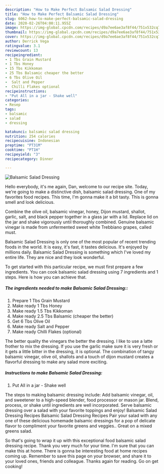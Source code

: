 ```yaml
---
description: "How to Make Perfect Balsamic Salad Dressing"
title: "How to Make Perfect Balsamic Salad Dressing"
slug: 6062-how-to-make-perfect-balsamic-salad-dressing
date: 2020-02-26T04:00:11.955Z
image: https://img-global.cpcdn.com/recipes/d9a7ee6ae3af8f44/751x532cq70/balsamic-salad-dressing-recipe-main-photo.jpg
thumbnail: https://img-global.cpcdn.com/recipes/d9a7ee6ae3af8f44/751x532cq70/balsamic-salad-dressing-recipe-main-photo.jpg
cover: https://img-global.cpcdn.com/recipes/d9a7ee6ae3af8f44/751x532cq70/balsamic-salad-dressing-recipe-main-photo.jpg
author: Derrick Vega
ratingvalue: 3.1
reviewcount: 13
recipeingredient:
- 1 Tbs Grain Mustard
- 1 Tbs Honey
- 15 Tbs Kikkoman
- 25 Tbs Balsamic cheaper the better
- 6 Tbs Olive Oil
-  Salt and Pepper
-  Chilli Flakes optional
recipeinstructions:
- "Put All in a jar - Shake well"
categories:
- Resep
tags:
- balsamic
- salad
- dressing

katakunci: balsamic salad dressing
nutrition: 254 calories
recipecuisine: Indonesian
preptime: "PT31M"
cooktime: "PT1H"
recipeyield: "3"
recipecategory: Dinner

---
```



![Balsamic Salad Dressing](https://img-global.cpcdn.com/recipes/d9a7ee6ae3af8f44/751x532cq70/balsamic-salad-dressing-recipe-main-photo.jpg)

Hello everybody, it's me again, Dan, welcome to our recipe site. Today, we're going to make a distinctive dish, balsamic salad dressing. One of my favorites food recipes. This time, I'm gonna make it a bit tasty. This is gonna smell and look delicious.

Combine the olive oil, balsamic vinegar, honey, Dijon mustard, shallot, garlic, salt, and black pepper together in a glass jar with a lid. Replace lid on the jar and shake vigorously until thoroughly combined. Genuine balsamic vinegar is made from unfermented sweet white Trebbiano grapes, called must.

Balsamic Salad Dressing is only one of the most popular of recent trending foods in the world. It is easy, it's fast, it tastes delicious. It's enjoyed by millions daily. Balsamic Salad Dressing is something which I've loved my entire life. They are nice and they look wonderful.


To get started with this particular recipe, we must first prepare a few ingredients. You can cook balsamic salad dressing using 7 ingredients and 1 steps. Here is how you can achieve that.

##### The ingredients needed to make Balsamic Salad Dressing::

1. Prepare 1 Tbs Grain Mustard
1. Make ready 1 Tbs Honey
1. Make ready 1.5 Tbs Kikkoman
1. Make ready 2.5 Tbs Balsamic (cheaper the better)
1. Get 6 Tbs Olive Oil
1. Make ready  Salt and Pepper
1. Make ready  Chilli Flakes (optional)


The better quality the vinegars the better the dressing. I like to use a latte frother to mix the dressing. If you use the garlic make sure it is very fresh or it gets a little bitter in the dressing, it is optional. The combination of tangy balsamic vinegar, olive oil, shallots and a touch of dijon mustard creates a flavorful dressing to make any salad more exciting. 

##### Instructions to make Balsamic Salad Dressing:

1. Put All in a jar - Shake well


The steps to making balsamic dressing include: Add balsamic vinegar, oil, and sweetener to a high-speed blender, food processor or mason jar. Blend, process, or shake until ingredients are well incorporated. Serve balsamic dressing over a salad with your favorite toppings and enjoy! Balsamic Salad Dressing Recipes Balsamic Salad Dressing Recipes Pair your salad with any one of these delicious homemade balsamic dressings for a pop of delicate flavor to compliment your favorite greens and veggies.. Great on a mixed greens salad. 

So that's going to wrap it up with this exceptional food balsamic salad dressing recipe. Thank you very much for your time. I'm sure that you can make this at home. There is gonna be interesting food at home recipes coming up. Remember to save this page on your browser, and share it to your loved ones, friends and colleague. Thanks again for reading. Go on get cooking!
